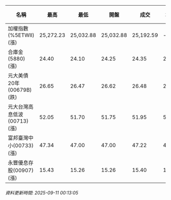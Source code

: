 | 名稱 | 最高 | 最低 | 開盤 | 成交 | 均價 | 成交金額(億) | 昨收 | 漲跌幅 | 漲跌 | 總量 | 昨量 | 振幅 |
| -------- | -------- | -------- | -------- |-------- | -------- | -------- |-------- |-------- |-------- | -------- | -------- |-------- |
|加權指數(%5ETWII) (漲)|25,272.23|25,032.88|25,032.88|25,192.59|-|5,245.53|24,855.18|1.36%|337.41|8,627,174|0|0.96%|
|合庫金(5880) (漲)|24.40|24.10|24.25|24.35|24.29|2.22|24.25|0.41%|0.10|9,151|6,779|1.24%|
|元大美債20年(00679B) (跌)|26.65|26.47|26.62|26.48|26.55|9.78|26.74|0.97%|0.26|36,831|44,196|0.67%|
|元大台灣高息低波(00713) (漲)|52.05|51.70|51.75|51.95|51.89|9.09|51.75|0.39%|0.20|17,522|8,297|0.68%|
|富邦臺灣中小(00733) (漲)|47.34|47.00|47.00|47.22|47.24|0.621|46.84|0.81%|0.38|1,315|979|0.73%|
|永豐優息存股(00907) (漲)|15.43|15.26|15.26|15.40|15.38|0.341|15.25|0.98%|0.15|2,214|925|1.11%|
###### 資料更新時間: 2025-09-11 00:13:05